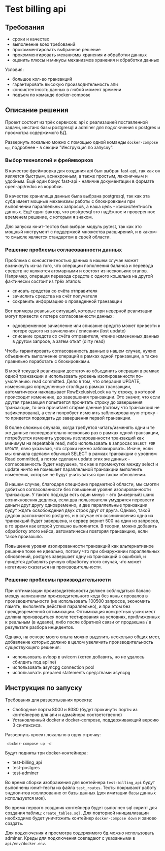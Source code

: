 # Test billing api

## Требования
- сроки и качество
- выполнение всех требований
- прокомментировать выбранное решение
- прокомментировать механизмы хранения и обработки данных
- оценить плюсы и минусы механизмов хранения и обработки данных

Условия:
- большое кол-во транзакций
- гарантировать высокую производительность апи
- консистентность данных в любой момент времени
- подъем по команде docker-compose

## Описание решения
Проект состоит из трёх сервисов: api с реализацией поставленной задачи, инстанс базы postgresql и adminer для подключения к postgres и просмотра содержимого БД.

Развернуть локально можно с помощью одной команды `docker-compose up`, подробнее - в секции "Инструкция по запуску".

### Выбор технологий и фреймворков 
В качестве фреймворка для создания api был выбран fast-api, так как он является быстрым, асинхронным, а также простым, лаконичным и удобным. Ещё один бонус fast-api - наличие документации в формате open-api/redoc из коробки.

В качестве хранилища данных была выбрана postgresql, так как эта субд имеет мощные механизмы работы с блокировками при выполнении параллельных запросов, а наша цель - консистентность данных. Ещё один фактор, что postgresql это надёжное и проверенное временем решение, с которым я знаком.

Для запуска юнит-тестов был выбран модуль pytest, так как это мощный инструмент с поддержкой множества расширений, и в каком-то смысле является стандартом в своей области.

### Решение проблемы согласованности данных
Проблема с консистентностью данных в нашем случае может возникнуть из-за того, что операции пополнения баланса и перевода средств не являются атомарными и состоят из нескольких этапов.  Например, операция перевода средств с одного кошелька на другой фактически состоит из трёх этапов:
- списать средства со счёта отправителя
- зачислить средства на счёт получателя
- сохранить информацию о проведенной транзакции

Вот примеры реальных ситуаций, которые при неверной реализации могут привести к потере согласованности данных:
- одновременное зачисление или списание средств может привести к потере одного из зачисления / списания (lost update)
- списание средств со счёта отправителя, чтение измененных данных в другом запросе, а затем откат (dirty read)

Чтобы гарантировать согласованность данных в нашем случае, нужно объединить выполнение операций в рамках одной транзакции, а также правильно поработать с блокировками.
 
В моей текущей реализации достаточно объединить операции в рамках одной транзакции и использовать уровень изолированности по-умолчанию: read committed. Дело в том, что операция UPDATE, изменяющая определенные столбцы в рамках транзакции, автоматически накладывает RowExclusiveLock на ту строку, в которой происходит изменение, до завершения транзакции. Это значит, что если другая транзакция попытается прочитать строку до завершения транзакции, то она прочитает старые данные (потому что транзакция не зафиксирована), а если попробует изменить заблокированную строку - то придется подождать до завершения первой транзакции. 

В более сложных случаях, когда требуется читать/изменять одни и те же данные последовательно несколько раз в рамках одной транзакции, потребуется изменить уровень изолированности транзакций как минимум на repeatable read, либо использовать в запросах `SELECT FOR UPDATE`, явно указывая, что строки нужно заблокировать. 
Иначе, если мы сначала сделаем обычный SELECT в рамках транзакции с уровнем Read committed, а потом сделаем update этих же данных - согласованность будет нарушена, так как в промежутке между select и update ничто не помешает параллельной транзакции выполнить изменения, которые не будут учитываться при таком обновлении.

В нашем случае, благодаря специфике предметной области, мы смогли добиться согласованности без повышения уровня изолированности транзакции. У такого подхода есть один минус - это (мизерный) шанс возникновения дедлока, если два пользователя умудрятся перевести деньги друг другу одновременно, и две параллельные транзакции будут ждать освобождения двух строк друг от друга.
Однако, такой дедлок распознается postgres, и в случае его возникновения одна из транзакций будет завершена, и сервер вернет 500 на один из запросов, в то время как второй успешно выполнится. В теории, можно добавить обработку этого кейса, автоматически повторяя транзакцию, если такое произошло.

Повышение уровня изолированности транзакций как альтернативное решение тоже не идеально, потому что при обнаружении параллельных обновлений, postgres завершает одну из транзакций с ошибкой, и придется добавлять ручную обработку этого случая, что может негативно сказаться на производительности.

### Решение проблемы производительности

При оптимизации производительности должен соблюдаться баланс между написанием производительного кода без явных провалов в производительности (не использовать 100500 запросов, экономить память, выполнять действия параллельно), и при этом без преждевременной оптимизации. 
Оптимизация конкретных узких мест должна производиться после тестирования на условиях, приближенных к реальным (в идеале), либо после обратной связи от продакшна / в результате разбора инцидентов.

Однако, на основе моего опыта можно выделить несколько общих мест, добавление которых должно в целом увеличить производительность существующего решения: 
- использовать uvloop в uvicorn (хотел добавить, но не удалось сбилдить под apline)
- использовать asyncpg connection pool 
- использовать prepared statements средствами asyncpg

## Инструкция по запуску
Требования для развертывания проекта:
- Свободные порты 8000 и 8080 (будут прокинуты порты из контейнеров для апи и адмайнера соответственно)
- Установленный docker и docker-compose, поддерживающий версию 3 синтаксиса.

Развернуть проект локально в одну строчку:
```shell
 docker-compose up -d
```

Будут подняты три docker-контейнера:
- test-billing_api
- test-postgres
- test-adminer

Во время сборки изображения для контейнера `test-billing_api` будут выполнены юнит-тесты из файла `test_routes`. 
Тесты покрывают работу эндпоинтов изолированно от базы данных (для имитации базы данных используется мок).

Во время первого создания контейнера будет выполнен sql скрипт для создания таблиц: `create_tables.sql`. 
Для повторной инициализации необходимо будет уничтожить контейнер `docker-compose down` и заново создать.  

Для подключения и просмотра содержимого бд можно использовать adminer. Креды для подключения совпадают с указанными в `api/env/docker.env`.
